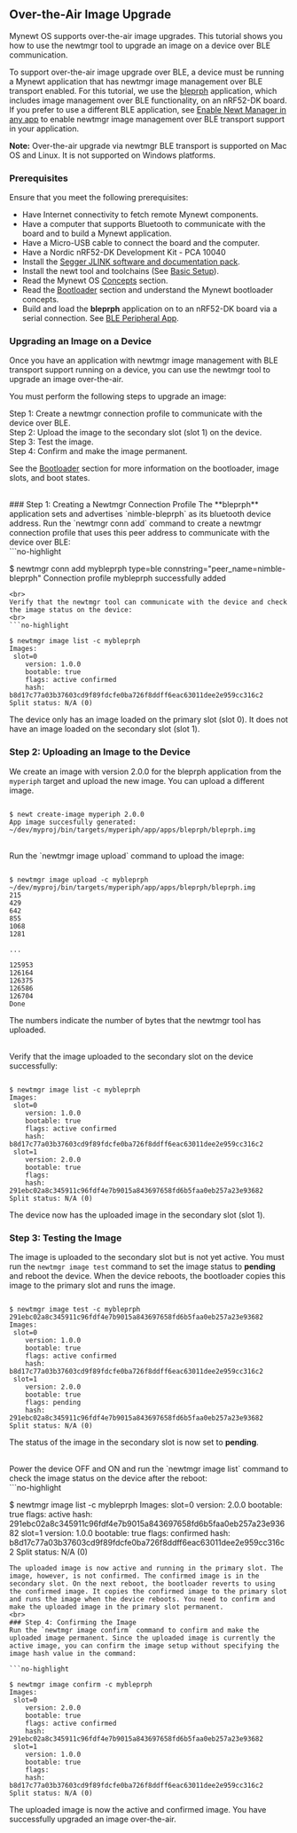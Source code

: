 ## Over-the-Air Image Upgrade 
Mynewt OS supports over-the-air image upgrades.  This tutorial shows you how to use the newtmgr tool to upgrade an image on a device over BLE communication. 

To support over-the-air image upgrade over BLE, a device must be running a Mynewt application that has newtmgr image management over BLE transport enabled.  For this tutorial, we use the [bleprph](/os/tutorials/bleprph/bleprph-app/) application, which includes image management over BLE functionality, on an nRF52-DK board.  If you prefer to use a different BLE application, see [Enable Newt Manager in any app](/os/tutorials/add_newtmgr/) to enable newtmgr image management over BLE transport support in your application. 

**Note:** Over-the-air upgrade via newtmgr BLE transport is supported on Mac OS and Linux. It is not supported on Windows platforms.

### Prerequisites
Ensure that you meet the following prerequisites:

* Have Internet connectivity to fetch remote Mynewt components.
* Have a computer that supports Bluetooth to communicate with the board and to build a Mynewt application.  
* Have a Micro-USB cable to connect the board and the computer.
* Have a Nordic nRF52-DK Development Kit - PCA 10040
* Install the [Segger JLINK software and documentation pack](https://www.segger.com/jlink-software.html).
* Install the newt tool and toolchains (See [Basic Setup](/os/get_started/get_started.md)).
* Read the Mynewt OS [Concepts](/os/get_started/vocabulary.md) section.
* Read the [Bootloader](/os/modules/bootloader/bootloader) section and understand the Mynewt bootloader concepts.
* Build and load the **bleprph** application on to an nRF52-DK board via a serial connection. See [BLE Peripheral App](/os/tutorials/bleprph/bleprph-app/). 


### Upgrading an Image on a Device 
Once you have an application with newtmgr image management with BLE transport support running on a device, you can use the newtmgr tool to upgrade an image over-the-air. 

You must perform the following steps to upgrade an image:

Step 1: Create a newtmgr connection profile to communicate with the device over BLE.
<br>
Step 2: Upload the image to the secondary slot (slot 1)  on the device.
<br>
Step 3: Test the image.
<br>
Step 4: Confirm and make the image permanent. 

See the [Bootloader](/os/modules/bootloader/bootloader) section for more information on the bootloader, image slots, and boot states.

<br>
### Step 1: Creating a Newtmgr Connection Profile
The **bleprph** application sets and advertises `nimble-bleprph` as its bluetooth device address. Run the `newtmgr conn add` command to create a newtmgr connection profile that uses this peer address to communicate with the device over BLE:
<br>
```no-highlight

$ newtmgr conn add mybleprph type=ble connstring="peer_name=nimble-bleprph"
Connection profile mybleprph successfully added

```
<br>
Verify that the newtmgr tool can communicate with the device and check the image status on the device:
<br>
```no-highlight

$ newtmgr image list -c mybleprph 
Images:
 slot=0
    version: 1.0.0
    bootable: true
    flags: active confirmed
    hash: b8d17c77a03b37603cd9f89fdcfe0ba726f8ddff6eac63011dee2e959cc316c2
Split status: N/A (0)

```
The device only has an image loaded on the primary slot (slot 0).  It does not have an image loaded on the secondary slot (slot 1).
<br>
### Step 2: Uploading an Image to the Device
We create an image with version 2.0.0 for the bleprph application from the `myperiph` target and upload the new image. You can upload a different image.
<br>
```no-highlight

$ newt create-image myperiph 2.0.0
App image succesfully generated: ~/dev/myproj/bin/targets/myperiph/app/apps/bleprph/bleprph.img

```
<br>
Run the `newtmgr image upload` command to upload the image:

```no-highlight

$ newtmgr image upload -c mybleprph ~/dev/myproj/bin/targets/myperiph/app/apps/bleprph/bleprph.img
215
429
642
855
1068
1281

...

125953
126164
126375
126586
126704
Done
```
The numbers indicate the number of bytes that the newtmgr tool has uploaded. 

<br>
Verify that the image uploaded to the secondary slot on the device successfully:
<br>

```no-highlight

$ newtmgr image list -c mybleprph
Images:
 slot=0
    version: 1.0.0
    bootable: true
    flags: active confirmed
    hash: b8d17c77a03b37603cd9f89fdcfe0ba726f8ddff6eac63011dee2e959cc316c2
 slot=1
    version: 2.0.0
    bootable: true
    flags: 
    hash: 291ebc02a8c345911c96fdf4e7b9015a843697658fd6b5faa0eb257a23e93682
Split status: N/A (0)

```

The device now has the uploaded image in the secondary slot (slot 1).
<br>
### Step 3: Testing the Image 
The image is uploaded to the secondary slot but is not yet active. You must run the `newtmgr image test` command to set the image status to **pending** and reboot the device.  When the device reboots, the bootloader copies this image to the primary slot and runs the image.
<br>
```no-highlight

$ newtmgr image test -c mybleprph 291ebc02a8c345911c96fdf4e7b9015a843697658fd6b5faa0eb257a23e93682
Images:
 slot=0
    version: 1.0.0
    bootable: true
    flags: active confirmed
    hash: b8d17c77a03b37603cd9f89fdcfe0ba726f8ddff6eac63011dee2e959cc316c2
 slot=1
    version: 2.0.0
    bootable: true
    flags: pending
    hash: 291ebc02a8c345911c96fdf4e7b9015a843697658fd6b5faa0eb257a23e93682
Split status: N/A (0)

```
The status of the image in the secondary slot is now set to **pending**. 

<br>
Power the device OFF and ON and run the `newtmgr image list` command to check the image status on the device after the reboot:
<br>
```no-highlight

$ newtmgr image list -c mybleprph
Images:
 slot=0
    version: 2.0.0
    bootable: true
    flags: active
    hash: 291ebc02a8c345911c96fdf4e7b9015a843697658fd6b5faa0eb257a23e93682
 slot=1
    version: 1.0.0
    bootable: true
    flags: confirmed
    hash: b8d17c77a03b37603cd9f89fdcfe0ba726f8ddff6eac63011dee2e959cc316c2
Split status: N/A (0)

```
The uploaded image is now active and running in the primary slot. The image, however, is not confirmed. The confirmed image is in the secondary slot. On the next reboot, the bootloader reverts to using the confirmed image. It copies the confirmed image to the primary slot and runs the image when the device reboots. You need to confirm and make the uploaded image in the primary slot permanent.
<br>
### Step 4: Confirming the Image
Run the `newtmgr image confirm` command to confirm and make the uploaded image permanent. Since the uploaded image is currently the active image, you can confirm the image setup without specifying the image hash value in the command:

```no-highlight

$ newtmgr image confirm -c mybleprph 
Images:
 slot=0
    version: 2.0.0
    bootable: true
    flags: active confirmed
    hash: 291ebc02a8c345911c96fdf4e7b9015a843697658fd6b5faa0eb257a23e93682
 slot=1
    version: 1.0.0
    bootable: true
    flags: 
    hash: b8d17c77a03b37603cd9f89fdcfe0ba726f8ddff6eac63011dee2e959cc316c2
Split status: N/A (0)

```

The uploaded image is now the active and confirmed image.  You have successfully upgraded an image over-the-air.
